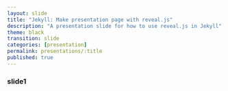 ```yaml
---
layout: slide
title: "Jekyll: Make presentation page with reveal.js"
description: "A presentation slide for how to use reveal.js in Jekyll"
theme: black
transition: slide
categories: [presentation]
permalink: presentations/:title
published: true
---
```



### slide1
